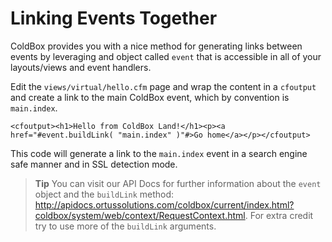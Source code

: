 # Linking Events Together

ColdBox provides you with a nice method for generating links between events by leveraging and object called `event` that is accessible in all of your layouts/views and event handlers.

Edit the `views/virtual/hello.cfm` page and wrap the content in a `cfoutput` and create a link to the main ColdBox event, which by convention is `main.index`.

```<cfoutput><h1>Hello from ColdBox Land!</h1><p><a href="#event.buildLink( "main.index" )"#>Go home</a></p></cfoutput>```

This code will generate a link to the `main.index` event in a search engine safe manner and in SSL detection mode.

> **Tip** You can visit our API Docs for further information about the `event` object and the `buildLink` method: http://apidocs.ortussolutions.com/coldbox/current/index.html?coldbox/system/web/context/RequestContext.html. For extra credit try to use more of the `buildLink` arguments.
